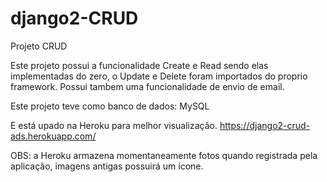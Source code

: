 # django2-CRUD

Projeto CRUD

Este projeto possui a funcionalidade Create e Read sendo elas implementadas do zero, o Update e Delete foram importados do proprio framework. 
Possui tambem uma funcionalidade de envio de email.

Este projeto teve como banco de dados: MySQL

E está upado na Heroku para melhor visualização. https://django2-crud-ads.herokuapp.com/

OBS: a Heroku armazena momentaneamente fotos quando registrada pela aplicação, imagens antigas possuirá um ícone.
